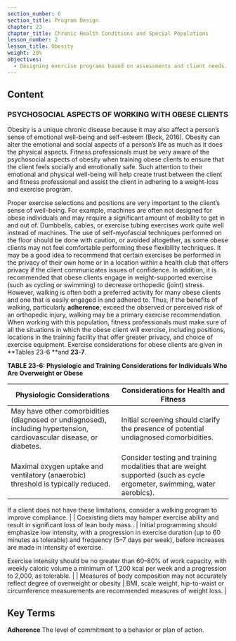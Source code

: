 ```yaml
---
section_number: 6
section_title: Program Design
chapter: 23
chapter_title: Chronic Health Conditions and Special Populations
lesson_number: 2
lesson_title: Obesity
weight: 20%
objectives:
  - Designing exercise programs based on assessments and client needs.
---
```


## Content
### PSYCHOSOCIAL ASPECTS OF WORKING WITH OBESE CLIENTS

Obesity is a unique chronic disease because it may also affect a person’s sense of emotional well-being and self-esteem (Beck, 2016). Obesity can alter the emotional and social aspects of a person’s life as much as it does the physical aspects. Fitness professionals must be very aware of the psychosocial aspects of obesity when training obese clients to ensure that the client feels socially and emotionally safe. Such attention to their emotional and physical well-being will help create trust between the client and fitness professional and assist the client in adhering to a weight-loss and exercise program.

Proper exercise selections and positions are very important to the client’s sense of well-being. For example, machines are often not designed for obese individuals and may require a significant amount of mobility to get in and out of. Dumbbells, cables, or exercise tubing exercises work quite well instead of machines. The use of self-myofascial techniques performed on the floor should be done with caution, or avoided altogether, as some obese clients may not feel comfortable performing these flexibility techniques. It may be a good idea to recommend that certain exercises be performed in the privacy of their own home or in a location within a health club that offers privacy if the client communicates issues of confidence. In addition, it is recommended that obese clients engage in weight-supported exercise (such as cycling or swimming) to decrease orthopedic (joint) stress. However, walking is often both a preferred activity for many obese clients and one that is easily engaged in and adhered to. Thus, if the benefits of walking, particularly **adherence**, exceed the observed or perceived risk of an orthopedic injury, walking may be a primary exercise recommendation. When working with this population, fitness professionals must make sure of all the situations in which the obese client will exercise, including positions, locations in the training facility that offer greater privacy, and choice of exercise equipment. Exercise considerations for obese clients are given in **Tables 23-6 **and **23-7**.

**TABLE 23-6: Physiologic and Training Considerations for Individuals Who Are Overweight or Obese**

| Physiologic Considerations | Considerations for Health and Fitness |
|---|---|
| May have other comorbidities (diagnosed or undiagnosed), including hypertension, cardiovascular disease, or diabetes. | Initial screening should clarify the presence of potential undiagnosed comorbidities. |
| Maximal oxygen uptake and ventilatory (anaerobic) threshold is typically reduced. | Consider testing and training modalities that are weight supported (such as cycle ergometer, swimming, water aerobics).

If a client does not have these limitations, consider a walking program to improve compliance. |
| Coexisting diets may hamper exercise ability and result in significant loss of lean body mass.. | Initial programming should emphasize low intensity, with a progression in exercise duration (up to 60 minutes as tolerable) and frequency (5–7 days per week), before increases are made in intensity of exercise.

Exercise intensity should be no greater than 60–80% of work capacity, with weekly caloric volume a minimum of 1,200 kcal per week and a progression to 2,000, as tolerable. |
| Measures of body composition may not accurately reflect degree of overweight or obesity | BMI, scale weight, hip-to-waist or circumference measurements are recommended measures of weight loss. |

## Key Terms

**Adherence**
The level of commitment to a behavior or plan of action.